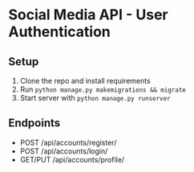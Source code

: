 # Social Media API - User Authentication

## Setup
1. Clone the repo and install requirements
2. Run `python manage.py makemigrations && migrate`
3. Start server with `python manage.py runserver`

## Endpoints
- POST /api/accounts/register/
- POST /api/accounts/login/
- GET/PUT /api/accounts/profile/
